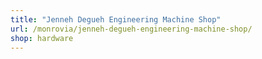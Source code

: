 ```yaml
---
title: "Jenneh Degueh Engineering Machine Shop"
url: /monrovia/jenneh-degueh-engineering-machine-shop/
shop: hardware
---
```


